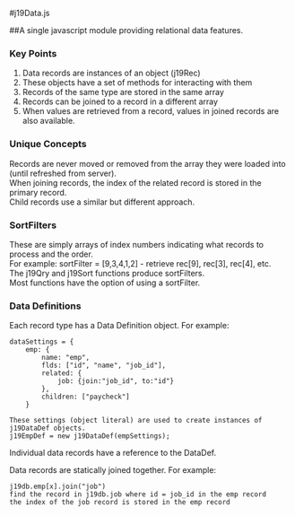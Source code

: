 #j19Data.js

##A single javascript module providing relational data features.  

### Key Points  
1. Data records are instances of an object (j19Rec)  
2. These objects have a set of methods for interacting with them  
3. Records of the same type are stored in the same array  
4. Records can be joined to a record in a different array  
5. When values are retrieved from a record, values in joined records are also available.  
  
### Unique Concepts   
Records are never moved or removed from the array they were loaded into (until refreshed from server).  
When joining records, the index of the related record is stored in the primary record.  
Child records use a similar but different approach.  

### SortFilters  
These are simply arrays of index numbers indicating what records to process and the order.   
For example: sortFilter = [9,3,4,1,2] - retrieve rec[9], rec[3], rec[4], etc.  
The j19Qry and j19Sort functions produce sortFilters.  
Most functions have the option of using a sortFilter.  

### Data Definitions  
    
Each record type has a Data Definition object. For example:  

```
dataSettings = {
	emp: {  
		name: "emp",  
		flds: ["id", "name", "job_id"],
		related: {
			job: {join:"job_id", to:"id"}
		},
		children: ["paycheck"]
	}
```
	These settings (object literal) are used to create instances of j19DataDef objects.  
	j19EmpDef = new j19DataDef(empSettings);  

Individual data records have a reference to the DataDef.  
  
Data records are statically joined together. For example: 
  
    j19db.emp[x].join("job")  
    find the record in j19db.job where id = job_id in the emp record  
    the index of the job record is stored in the emp record  
